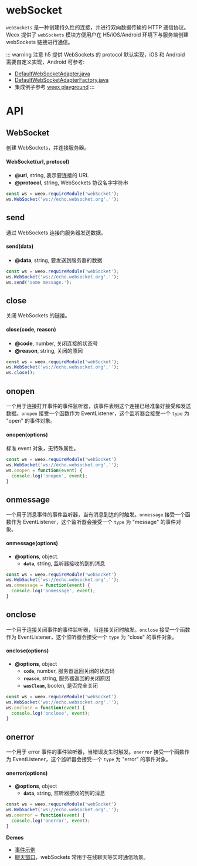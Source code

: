 # webSocket

`webSockets` 是一种创建持久性的连接，并进行双向数据传输的 HTTP 通信协议。Weex 提供了 `webSockets` 模块方便用户在 H5/iOS/Android 环境下与服务端创建 webSockets 链接进行通信。

::: warning 注意
h5 提供 WebSockets 的 protocol 默认实现，iOS 和 Android 需要自定义实现，Android 可参考:
- [DefaultWebSocketAdapter.java](https://github.com/apache/incubator-weex/blob/master/android/commons/src/main/java/com/alibaba/weex/commons/adapter/DefaultWebSocketAdapter.java)
- [DefaultWebSocketAdapterFactory.java](https://github.com/apache/incubator-weex/blob/master/android/commons/src/main/java/com/alibaba/weex/commons/adapter/DefaultWebSocketAdapterFactory.java)
- 集成例子参考 [weex playground](https://github.com/apache/incubator-weex/tree/master/android/playground)
:::

# API

## WebSocket

创建 WebSockets，并连接服务器。

#### WebSocket(url, protocol)

* **@url**, string, 表示要连接的 URL
* **@protocol**, string, WebSockets 协议名字字符串

```javascript
const ws = weex.requireModule('webSocket');
ws.WebSocket('ws://echo.websocket.org','');
```

## send

通过 WebSockets 连接向服务器发送数据。

#### send(data)

* **@data**, string, 要发送到服务器的数据

```javascript
const ws = weex.requireModule('webSocket');
ws.WebSocket('ws://echo.websocket.org','');
ws.send('some message.');
```

## close

关闭 WebSockets 的链接。

#### close(code, reason)

* **@code**, number, 关闭连接的状态号
* **@reason**, string, 关闭的原因

```javascript
const ws = weex.requireModule('webSocket');
ws.WebSocket('ws://echo.websocket.org','');
ws.close();
```

## onopen

一个用于连接打开事件的事件监听器，该事件表明这个连接已经准备好接受和发送数据。`onopen` 接受一个函数作为 EventListener，这个监听器会接受一个 `type` 为 "open" 的事件对象。

#### onopen(options)

标准 event 对象，无特殊属性。

```javascript
const ws = weex.requireModule('webSocket')
ws.WebSocket('ws://echo.websocket.org','');
ws.onopen = function(event) {
  console.log('onopen', event);
}
```

## onmessage

一个用于消息事件的事件监听器，当有消息到达的时触发。`onmessage` 接受一个函数作为 EventListener，这个监听器会接受一个 `type` 为 "message" 的事件对象。

#### onmessage(options)

* **@options**, object.
  * **`data`**, string, 监听器接收的到的消息

```javascript
const ws = weex.requireModule('webSocket')
ws.WebSocket('ws://echo.websocket.org','');
ws.onmessage = function(event) {
  console.log('onmessage', event);
}
```

## onclose

一个用于连接关闭事件的事件监听器，当连接关闭时触发。`onclose` 接受一个函数作为 EventListener，这个监听器会接受一个 `type` 为 "close" 的事件对象。

#### onclose(options)

* **@options**, object
  * **`code`**, number, 服务器返回关闭的状态码
  * **`reason`**, string, 服务器返回的关闭原因
  * **`wasClean`**, boolen, 是否完全关闭

```javascript
const ws = weex.requireModule('webSocket')
ws.WebSocket('ws://echo.websocket.org','');
ws.onclose = function(event) {
  console.log('onclose', event);
}
```

## onerror

一个用于 error 事件的事件监听器，当错误发生时触发。`onerror` 接受一个函数作为 EventListener，这个监听器会接受一个 `type` 为 "error" 的事件对象。

#### onerror(options)

* **@options**, object
  * **`data`**, string, 监听器接收的到的消息

```javascript
const ws = weex.requireModule('webSocket')
ws.WebSocket('ws://echo.websocket.org','');
ws.onerror = function(event) {
  console.log('onerror', event);
}
```

**Demos**

- [事件示例](http://dotwe.org/vue/6b7d6dc14320e3f04e0f203cb8bcc703)
- [聊天窗口](http://dotwe.org/vue/21d8b0a79c20e95139353d9cc8b634f5)，webSockets 常用于在线聊天等实时通信场景。
